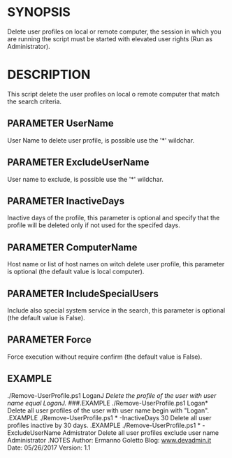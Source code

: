 # SYNOPSIS
Delete user profiles on local or remote computer, the session in which you are running the script must be started with elevated user rights (Run as Administrator).
# DESCRIPTION
This script delete the user profiles on local o remote computer that match the search criteria.
## PARAMETER UserName
User Name to delete user profile, is possible use the '*' wildchar.
## PARAMETER ExcludeUserName
User name to exclude, is possible use the '*' wildchar.
## PARAMETER InactiveDays
Inactive days of the profile, this parameter is optional and specify that the profile will be deleted only if not used for the specifed days.
## PARAMETER ComputerName
Host name or list of host names on witch delete user profile, this parameter is optional (the default value is local computer).
## PARAMETER IncludeSpecialUsers
Include also special system service in the search, this parameter is optional (the default value is False).
## PARAMETER Force
Force execution without require confirm (the default value is False).
## EXAMPLE
./Remove-UserProfile.ps1 LoganJ
*Delete the profile of the user with user name equal LoganJ.*
###.EXAMPLE
   ./Remove-UserProfile.ps1 Logan*
   Delete all user profiles of the user with user name begin with "Logan".
.EXAMPLE
   ./Remove-UserProfile.ps1 * -InactiveDays 30
   Delete all user profiles inactive by 30 days.
.EXAMPLE
   ./Remove-UserProfile.ps1 * -ExcludeUserName Admistrator
   Delete all user profiles exclude user name Administrator
.NOTES
   Author:  Ermanno Goletto
   Blog:    www.devadmin.it
   Date:    05/26/2017 
   Version: 1.1  
